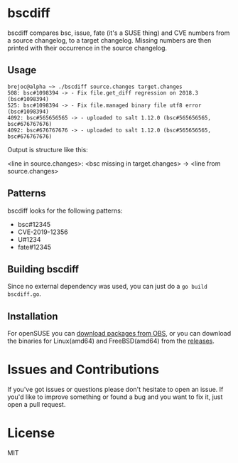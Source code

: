 # bscdiff

bscdiff compares bsc, issue, fate (it's a SUSE thing) and CVE numbers from a source changelog, to a target changelog. Missing numbers are then printed with their occurrence in the source changelog.


## Usage

```
brejoc@alpha ~> ./bscdiff source.changes target.changes
508: bsc#1098394 -> - Fix file.get_diff regression on 2018.3 (bsc#1098394)
525: bsc#1098394 -> - Fix file.managed binary file utf8 error (bsc#1098394)
4092: bsc#565656565 -> - uploaded to salt 1.12.0 (bsc#565656565, bsc#676767676)
4092: bsc#676767676 -> - uploaded to salt 1.12.0 (bsc#565656565, bsc#676767676)
```

Output is structure like this:

\<line in source.changes\>: \<bsc missing in target.changes\> -> \<line from source.changes\>

## Patterns

bscdiff looks for the following patterns:

* bsc#12345
* CVE-2019-12356
* U#1234
* fate#12345

## Building bscdiff

Since no external dependency was used, you can just do a `go build bscdiff.go`.

## Installation

For openSUSE you can [download packages from OBS](https://software.opensuse.org//download.html?project=home%3Abrejoc%3Abscdiff&package=bscdiff), or you can download the binaries for Linux(amd64) and FreeBSD(amd64) from the [releases](https://github.com/brejoc/bscdiff/releases).

# Issues and Contributions

If you've got issues or questions please don't hesitate to open an issue. If you'd like to improve something or found a bug and you want to fix it, just open a pull request.

# License

MIT
